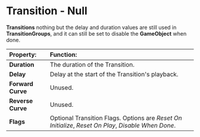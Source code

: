 # Transition - Null

**Transitions** nothing but the delay and duration values are still used in **TransitionGroups**, and it can still be set to disable the **GameObject** when done.

|**Property:** |**Function:** |
|:---|:---|
|**Duration** |The duration of the Transition. |
|**Delay** |Delay at the start of the Transition's playback. |
|**Forward Curve** |Unused. |
|**Reverse Curve** |Unused. |
|**Flags** |Optional Transition Flags. Options are _Reset On Initialize_, _Reset On Play_, _Disable When Done_. |